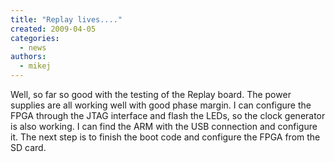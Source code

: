 ```yaml
---
title: "Replay lives...."
created: 2009-04-05
categories: 
  - news
authors: 
  - mikej
---
```


Well, so far so good with the testing of the Replay board. The power supplies are all working well with good phase margin. I can configure the FPGA through the JTAG interface and flash the LEDs, so the clock generator is also working. I can find the ARM with the USB connection and configure it. The next step is to finish the boot code and configure the FPGA from the SD card.
